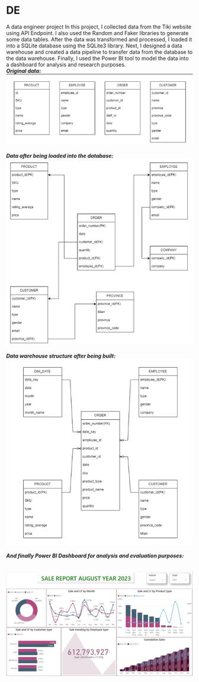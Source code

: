 # DE
A data engineer project
In this project, I collected data from the Tiki website using API Endpoint. I also used the Random and Faker libraries to generate some data tables. After the data was transformed and processed, I loaded it into a SQLite database using the SQLite3 library. Next, I designed a data warehouse and created a data pipeline to transfer data from the database to the data warehouse. Finally, I used the Power BI tool to model the data into a dashboard for analysis and research purposes.
<br />
***Original data:***<br />
![alt text](https://github.com/hungdung0403/DE/blob/main/Extracting%20and%20transforming/s1.png)
<br />
<br />
***Data after being loaded into the database:***<br />
![alt text](https://github.com/hungdung0403/DE/blob/main/Extracting%20and%20transforming/s2.1.png)
<br />
<br />
***Data warehouse structure after being built:***<br />
![alt text](https://github.com/hungdung0403/DE/blob/main/Designing%20the%20Data%20Warehouse/S3.drawio.png)
<br />
<br />
***And finally Power BI Dashboard for analysis and evaluation purposes:***<br />
<br />
<br />
![alt text](https://github.com/hungdung0403/DE/blob/main/Analyzing%20the%20Data/Sale%20RP.jpg)
